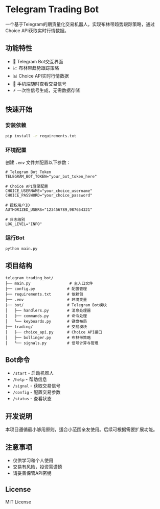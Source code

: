 # Telegram Trading Bot

一个基于Telegram的期货量化交易机器人，实现布林带趋势跟踪策略，通过Choice API获取实时行情数据。

## 功能特性

- 🤖 Telegram Bot交互界面
- 📈 布林带趋势跟踪策略
- 📊 Choice API实时行情数据
- 📱 手机端随时查看交易信号
- ⚡ 一次性信号生成，无需数据存储

## 快速开始

### 安装依赖

```bash
pip install -r requirements.txt
```

### 环境配置

创建 `.env` 文件并配置以下参数：

```env
# Telegram Bot Token
TELEGRAM_BOT_TOKEN="your_bot_token_here"

# Choice API登录配置
CHOICE_USERNAME="your_choice_username"
CHOICE_PASSWORD="your_choice_password"

# 授权用户ID
AUTHORIZED_USERS="123456789,987654321"

# 日志级别
LOG_LEVEL="INFO"
```

### 运行Bot

```bash
python main.py
```

## 项目结构

```
telegram_trading_bot/
├── main.py                 # 主入口文件
├── config.py              # 配置管理
├── requirements.txt       # 依赖包
├── .env                   # 环境变量
├── bot/                   # Telegram Bot模块
│   ├── handlers.py        # 消息处理器
│   ├── commands.py        # 命令处理
│   └── keyboards.py       # 键盘布局
├── trading/               # 交易模块
│   ├── choice_api.py      # Choice API接口
│   ├── bollinger.py       # 布林带策略
│   └── signals.py         # 信号计算与管理
```

## Bot命令

- `/start` - 启动机器人
- `/help` - 帮助信息
- `/signal` - 获取交易信号
- `/config` - 配置交易参数
- `/status` - 查看状态

## 开发说明

本项目遵循最小够用原则，适合小范围亲友使用。后续可根据需要扩展功能。

## 注意事项

- 仅供学习和个人使用
- 交易有风险，投资需谨慎
- 请妥善保管API密钥

## License

MIT License